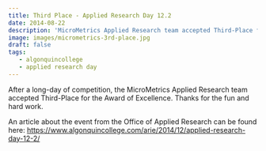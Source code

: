 ```yaml
---
title: Third Place - Applied Research Day 12.2
date: 2014-08-22
description: 'MicroMetrics Applied Research team accepted Third-Place for the Award of Excellence'
image: images/micrometrics-3rd-place.jpg
draft: false
tags:
   - algonquincollege
   - applied research day
---
```


After a long-day of competition, the MicroMetrics Applied Research team accepted Third-Place for the Award of Excellence. Thanks for the fun and hard work.

An article about the event from the Office of Applied Research can be found here: https://www.algonquincollege.com/arie/2014/12/applied-research-day-12-2/
